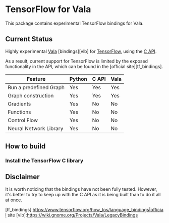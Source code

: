 # TensorFlow for Vala

This package contains experimental TensorFlow bindings for Vala.

## Current Status ##

Highly experimental [Vala][vala] [bindings][vlb] for [TensorFlow][tensorflow],
using the [C API][c_api].

As a result, current support for TensorFlow is limited by the exposed functionality in the API,
which can be found in the [official site][tf_bindings].

| Feature                  | Python       | C API       | Vala     |
| ------------------------ | ------------ | ----------- | -------- |
| Run a predefined Graph   | Yes          | Yes         | Yes      |
| Graph construction       | Yes          | Yes         | Yes      |
| Gradients                | Yes          | No          | No       |
| Functions                | Yes          | No          | No       |
| Control Flow             | Yes          | No          | No       |
| Neural Network Library   | Yes          | No          | No       |

## How to build ##

### Install the TensorFlow C library

## Disclaimer ##

It is worth noticing that the bindings have not been fully tested.
However, it's better to try to keep up with the C API as it is being built than to do it all at once.


[vala]:https://wiki.gnome.org/Projects/Vala
[tensorflow]:https://www.tensorflow.org/
[c_api]:https://www.tensorflow.org/code/tensorflow/c/c_api.h
[tf_bindings]:https://www.tensorflow.org/how_tos/language_bindings|official site
[vlb]:https://wiki.gnome.org/Projects/Vala/LegacyBindings
